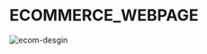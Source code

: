 # ECOMMERCE_WEBPAGE


<img src="http://res.cloudinary.com/doh91aq3h/image/upload/v1675850957/fuccpsodo1mqwzbxspi9.jpg" alt="ecom-desgin" />

